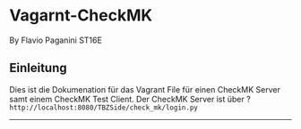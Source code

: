 # Vagarnt-CheckMK
By Flavio Paganini ST16E
## Einleitung
Dies ist die Dokumenation für das Vagrant File für einen CheckMK Server samt einem CheckMK Test Client. Der CheckMK Server ist über ? `http://localhost:8080/TBZSide/check_mk/login.py`
___
